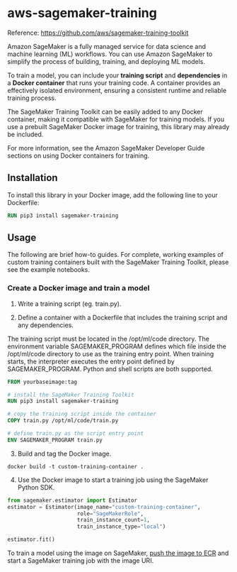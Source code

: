 # aws-sagemaker-training

Reference: https://github.com/aws/sagemaker-training-toolkit

Amazon SageMaker is a fully managed service for data science and machine learning (ML) workflows. You can use Amazon SageMaker to simplify the process of building, training, and deploying ML models.

To train a model, you can include your **training script** and **dependencies** in a **Docker container** that runs your training code. A container provides an effectively isolated environment, ensuring a consistent runtime and reliable training process.

The SageMaker Training Toolkit can be easily added to any Docker container, making it compatible with SageMaker for training models. If you use a prebuilt SageMaker Docker image for training, this library may already be included.

For more information, see the Amazon SageMaker Developer Guide sections on using Docker containers for training.


## Installation

To install this library in your Docker image, add the following line to your Dockerfile:
```dockerfile
RUN pip3 install sagemaker-training
```

## Usage

The following are brief how-to guides. For complete, working examples of custom training containers built with the SageMaker Training Toolkit, please see the example notebooks.

### Create a Docker image and train a model

1. Write a training script (eg. train.py).

2. Define a container with a Dockerfile that includes the training script and any dependencies.

The training script must be located in the /opt/ml/code directory. The environment variable SAGEMAKER_PROGRAM defines which file inside the /opt/ml/code directory to use as the training entry point. When training starts, the interpreter executes the entry point defined by SAGEMAKER_PROGRAM. Python and shell scripts are both supported.

```dockerfile
FROM yourbaseimage:tag

# install the SageMaker Training Toolkit 
RUN pip3 install sagemaker-training

# copy the training script inside the container
COPY train.py /opt/ml/code/train.py

# define train.py as the script entry point
ENV SAGEMAKER_PROGRAM train.py
```

3. Build and tag the Docker image.
```
docker build -t custom-training-container .
```

4. Use the Docker image to start a training job using the SageMaker Python SDK.

```python
from sagemaker.estimator import Estimator
estimator = Estimator(image_name="custom-training-container",
                      role="SageMakerRole",
                      train_instance_count=1,
                      train_instance_type="local")

estimator.fit()
```
To train a model using the image on SageMaker, [push the image to ECR](https://docs.aws.amazon.com/AmazonECR/latest/userguide/docker-push-ecr-image.html) and start a SageMaker training job with the image URI.
